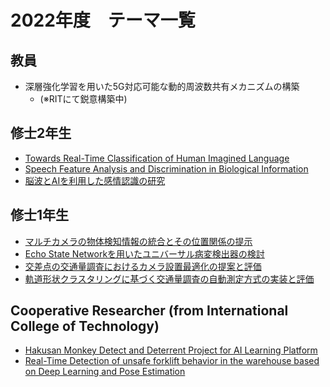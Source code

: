 # 2022年度　テーマ一覧

## 教員
- 深層強化学習を用いた5G対応可能な動的周波数共有メカニズムの構築
   - (※RITにて鋭意構築中)

## 修士2年生
- [Towards Real-Time Classification of Human Imagined Language](poster2022/joseph_poster.pdf)
- [Speech Feature Analysis and Discrimination in Biological Information](poster2022/honda.pdf)
- [脳波とAIを利用した感情認識の研究](poster2022/tokita.pdf)

## 修士1年生
- [マルチカメラの物体検知情報の統合とその位置関係の提示](poster2022/adachi.pdf)
- [Echo State Networkを用いたユニバーサル病変検出器の検討](poster2022/shimizu.pdf)
- [交差点の交通量調査におけるカメラ設置最適化の提案と評価](poster2022/nakano.pdf)
- [軌道形状クラスタリングに基づく交通量調査の自動測定方式の実装と評価](poster2022/watanabe.pdf)
## Cooperative Researcher (from International College of Technology)
- [Hakusan Monkey Detect and Deterrent Project for AI Learning Platform](poster2022/hayato.pdf)
- [Real-Time Detection of unsafe forklift behavior in the warehouse based on Deep Learning and Pose Estimation](poster2022/apirak.pdf)
